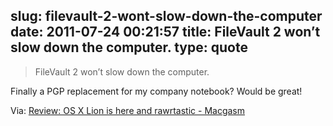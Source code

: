 slug: filevault-2-wont-slow-down-the-computer
date: 2011-07-24 00:21:57
title: FileVault 2 won’t slow down the computer.
type: quote
---

> FileVault 2 won’t slow down the computer.

Finally a PGP replacement for my company notebook? Would be great!

 Via: [Review: OS X Lion is here and rawrtastic - Macgasm](http://www.macgasm.net/2011/07/19/lion-review/)
